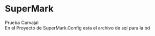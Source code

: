 # SuperMark
Prueba Carvajal
<br>
En el Proyecto de SuperMark.Config esta el archivo de sql para la bd
